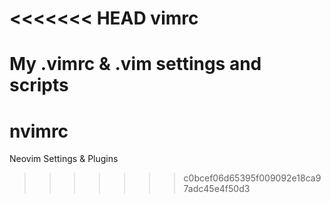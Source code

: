 <<<<<<< HEAD
vimrc
=====

My .vimrc &amp; .vim settings and scripts
=======
# nvimrc
Neovim Settings &amp; Plugins
>>>>>>> c0bcef06d65395f009092e18ca97adc45e4f50d3
